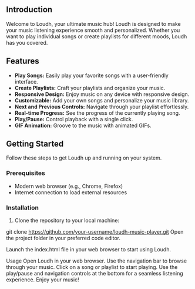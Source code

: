 ## Introduction

Welcome to Loudh, your ultimate music hub! Loudh is designed to make your music listening experience smooth and personalized. Whether you want to play individual songs or create playlists for different moods, Loudh has you covered.

## Features

- **Play Songs:** Easily play your favorite songs with a user-friendly interface.
- **Create Playlists:** Craft your playlists and organize your music.
- **Responsive Design:** Enjoy music on any device with responsive design.
- **Customizable:** Add your own songs and personalize your music library.
- **Next and Previous Controls:** Navigate through your playlist effortlessly.
- **Real-time Progress:** See the progress of the currently playing song.
- **Play/Pause:** Control playback with a single click.
- **GIF Animation:** Groove to the music with animated GIFs.

## Getting Started

Follow these steps to get Loudh up and running on your system.

### Prerequisites

- Modern web browser (e.g., Chrome, Firefox)
- Internet connection to load external resources

### Installation

1. Clone the repository to your local machine:

git clone https://github.com/your-username/loudh-music-player.git
Open the project folder in your preferred code editor.

Launch the index.html file in your web browser to start using Loudh.

Usage
Open Loudh in your web browser.
Use the navigation bar to browse through your music.
Click on a song or playlist to start playing.
Use the play/pause and navigation controls at the bottom for a seamless listening experience.
Enjoy your music!



